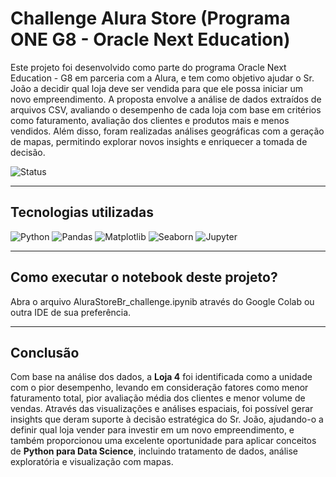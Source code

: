 # Challenge Alura Store (Programa ONE G8 - Oracle Next Education)

Este projeto foi desenvolvido como parte do programa Oracle Next Education - G8 em parceria com a Alura, e tem como objetivo ajudar o Sr. João a decidir qual loja deve ser vendida para que ele possa iniciar um novo empreendimento. A proposta envolve a análise de dados extraídos de arquivos CSV, avaliando o desempenho de cada loja com base em critérios como faturamento, avaliação dos clientes e produtos mais e menos vendidos. Além disso, foram realizadas análises geográficas com a geração de mapas, permitindo explorar novos insights e enriquecer a tomada de decisão.

![Status](https://img.shields.io/badge/status-concluído-brightgreen)

---
## Tecnologias utilizadas

![Python](https://img.shields.io/badge/Python-3776AB?style=for-the-badge&logo=python&logoColor=white)
![Pandas](https://img.shields.io/badge/Pandas-150458?style=for-the-badge&logo=pandas&logoColor=white)
![Matplotlib](https://img.shields.io/badge/Matplotlib-ff5722?style=for-the-badge&logo=matplotlib&logoColor=white)
![Seaborn](https://img.shields.io/badge/Seaborn-4B8BBE?style=for-the-badge&logo=python&logoColor=white)
![Jupyter](https://img.shields.io/badge/Jupyter-F37626?style=for-the-badge&logo=jupyter&logoColor=white)

---

## Como executar o notebook deste projeto?

Abra o arquivo AluraStoreBr_challenge.ipynib através do Google Colab ou outra IDE de sua preferência.

---

## Conclusão

Com base na análise dos dados, a **Loja 4** foi identificada como a unidade com o pior desempenho, levando em consideração fatores como menor faturamento total, pior avaliação média dos clientes e menor volume de vendas. 
Através das visualizações e análises espaciais, foi possível gerar insights que deram suporte à decisão estratégica do Sr. João, ajudando-o a definir qual loja vender para investir em um novo empreendimento, e também proporcionou uma excelente oportunidade para aplicar conceitos de **Python para Data Science**, incluindo tratamento de dados, análise exploratória e visualização com mapas.

